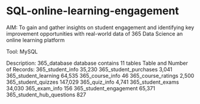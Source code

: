 # SQL-online-learning-engagement
AIM: To gain and gather insights on student engagement and identifying key improvement opportunities with real-world data of 365 Data Science an online learning platform

Tool: MySQL

Description: 365_database database contains 11 tables
    Table	and Number of Records:
      365_student_info	35,230
      365_student_purchases	3,041
      365_student_learning	64,535
      365_course_info	46
      365_course_ratings	2,500
      365_student_quizzes	147,029
      365_quiz_info	4,741
      365_student_exams	34,030
      365_exam_info	156
      365_student_engagement	65,371
      365_student_hub_questions	827


